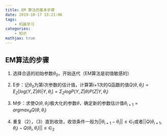 ```yaml
---
title: EM 算法的基本步骤
date: 2019-10-17 15:21:06
tags:
	- 机器学习
categories: 
    - 知识
mathjax: true
---
```


## **EM算法的步骤**
1. 选择合适的初始参数$\theta_0$，开始迭代（EM算法是初值敏感的）
2. E步：记$\theta_0$为第i次参数的估计值，计算第i+1次的Q函数的值$Q(\theta,\theta_i) = E_Z[log(Y,Z|\theta)|Y,\theta_i]=\Sigma_Z logP(Y,Z|\theta)P(Z|Y,\theta_i)$


3. M步：求使$Q(\theta,\theta_i)$极大化的参数$\theta$，确定新的参数估计值$\theta_{i+1} = argmax_{\theta}Q(\theta,\theta_i)$
4. 重复（2），（3）直到收敛，收敛条件一般为$||\theta_{i+1}-\theta_i||\le \in_1$或者$||Q(\theta_{i+1},\theta_i)-Q(\theta_i,\theta_i)||\le \in_2$

<!-- more -->